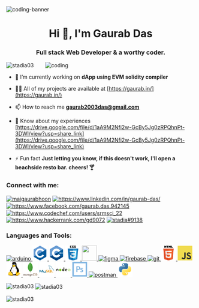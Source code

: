 <img alt="coding-banner" src="https://mir-s3-cdn-cf.behance.net/project_modules/max_1200/79731568097599.5b50bca477735.jpg">

<h1 align="center">Hi 👋, I'm Gaurab Das</h1>
<h3 align="center">Full stack Web Developer & a worthy coder.</h3>
<img align="right" width="400" alt="coding" src="https://media.tenor.com/2uyENRmiUt0AAAAC/coding.gif">
<p align="left"> <img src="https://komarev.com/ghpvc/?username=stadia03&label=Profile%20views&color=0e75b6&style=flat" alt="stadia03" /> </p>

- 🔭 I’m currently working on **dApp using EVM solidity compiler**

- 👨‍💻 All of my projects are available at [https://gaurab.in/](https://gaurab.in/)

- 📫 How to reach me **gaurab2003das@gmail.com**

- 📄 Know about my experiences [https://drive.google.com/file/d/1aA9M2Nfi2w-GcBy5Jg0zRPQhnPt-3DWl/view?usp=share_link](https://drive.google.com/file/d/1aA9M2Nfi2w-GcBy5Jg0zRPQhnPt-3DWl/view?usp=share_link)

- ⚡ Fun fact **Just letting you know, if this doesn't work, I'll open a beachside resto bar. cheers! 🍸**

<h3 align="left">Connect with me:</h3>
<p align="left">
<a href="https://twitter.com/maigaurabhoon" target="blank"><img align="center" src="https://raw.githubusercontent.com/rahuldkjain/github-profile-readme-generator/master/src/images/icons/Social/twitter.svg" alt="maigaurabhoon" height="30" width="40" /></a>
<a href="https://www.linkedin.com/in/gaurab-das/" target="blank"><img align="center" src="https://raw.githubusercontent.com/rahuldkjain/github-profile-readme-generator/master/src/images/icons/Social/linked-in-alt.svg" alt="https://www.linkedin.com/in/gaurab-das/" height="30" width="40" /></a>
<a href="https://www.facebook.com/gaurab.das.942145" target="blank"><img align="center" src="https://raw.githubusercontent.com/rahuldkjain/github-profile-readme-generator/master/src/images/icons/Social/facebook.svg" alt="https://www.facebook.com/gaurab.das.942145" height="30" width="40" /></a>
<a href="https://www.codechef.com/users/srmsci_22" target="blank"><img align="center" src="https://img.icons8.com/color/512/codechef.png" alt="https://www.codechef.com/users/srmsci_22" height="30" width="40" /></a>
<a href="https://www.hackerrank.com/gd9072" target="blank"><img align="center" src="https://raw.githubusercontent.com/rahuldkjain/github-profile-readme-generator/master/src/images/icons/Social/hackerrank.svg" alt="https://www.hackerrank.com/gd9072" height="30" width="40" /></a>
<a href="https://discord.gg/stadia#9138" target="blank"><img align="center" src="https://raw.githubusercontent.com/rahuldkjain/github-profile-readme-generator/master/src/images/icons/Social/discord.svg" alt="stadia#9138" height="30" width="40" /></a>
</p>

<h3 align="left">Languages and Tools:</h3>
<p align="left"> <a href="https://www.arduino.cc/" target="_blank" rel="noreferrer"> <img src="https://cdn.worldvectorlogo.com/logos/arduino-1.svg" alt="arduino" width="40" height="40" /> </a> <a href="https://www.cprogramming.com/" target="_blank" rel="noreferrer"> <img src="https://raw.githubusercontent.com/devicons/devicon/master/icons/c/c-original.svg" alt="c" width="40" height="40"/> </a> <a href="https://www.w3schools.com/cpp/" target="_blank" rel="noreferrer"> <img src="https://raw.githubusercontent.com/devicons/devicon/master/icons/cplusplus/cplusplus-original.svg" alt="cplusplus" width="40" height="40"/> </a> <a href="https://www.w3schools.com/css/" target="_blank" rel="noreferrer"> <img src="https://raw.githubusercontent.com/devicons/devicon/master/icons/css3/css3-original-wordmark.svg" alt="css3" width="40" height="40"/> </a> <a href="https://expressjs.com" target="_blank" rel="noreferrer"> <img src="https://w7.pngwing.com/pngs/925/447/png-transparent-express-js-node-js-javascript-mongodb-node-js-text-trademark-logo.png" width="40" height="40"/> </a> <a href="https://www.figma.com/" target="_blank" rel="noreferrer"> <img src="https://www.vectorlogo.zone/logos/figma/figma-icon.svg" alt="figma" width="40" height="40"/> </a> <a href="https://firebase.google.com/" target="_blank" rel="noreferrer"> <img src="https://www.vectorlogo.zone/logos/firebase/firebase-icon.svg" alt="firebase" width="40" height="40"/> </a> <a href="https://git-scm.com/" target="_blank" rel="noreferrer"> <img src="https://www.vectorlogo.zone/logos/git-scm/git-scm-icon.svg" alt="git" width="40" height="40"/> </a> <a href="https://www.w3.org/html/" target="_blank" rel="noreferrer"> <img src="https://raw.githubusercontent.com/devicons/devicon/master/icons/html5/html5-original-wordmark.svg" alt="html5" width="40" height="40"/> </a> <a href="https://developer.mozilla.org/en-US/docs/Web/JavaScript" target="_blank" rel="noreferrer"> <img src="https://raw.githubusercontent.com/devicons/devicon/master/icons/javascript/javascript-original.svg" alt="javascript" width="40" height="40"/> </a> <a href="https://www.linux.org/" target="_blank" rel="noreferrer"> <img src="https://raw.githubusercontent.com/devicons/devicon/master/icons/linux/linux-original.svg" alt="linux" width="40" height="40"/> </a> <a href="https://www.mongodb.com/" target="_blank" rel="noreferrer"> <img src="https://raw.githubusercontent.com/devicons/devicon/master/icons/mongodb/mongodb-original-wordmark.svg" alt="mongodb" width="40" height="40"/> </a> <a href="https://www.mysql.com/" target="_blank" rel="noreferrer"> <img src="https://raw.githubusercontent.com/devicons/devicon/master/icons/mysql/mysql-original-wordmark.svg" alt="mysql" width="40" height="40"/> </a> <a href="https://nodejs.org" target="_blank" rel="noreferrer"> <img src="https://raw.githubusercontent.com/devicons/devicon/master/icons/nodejs/nodejs-original-wordmark.svg" alt="nodejs" width="40" height="40"/> </a> <a href="https://www.photoshop.com/en" target="_blank" rel="noreferrer"> <img src="https://raw.githubusercontent.com/devicons/devicon/master/icons/photoshop/photoshop-line.svg" alt="photoshop" width="40" height="40"/> </a> <a href="https://postman.com" target="_blank" rel="noreferrer"> <img src="https://www.vectorlogo.zone/logos/getpostman/getpostman-icon.svg" alt="postman" width="40" height="40"/> </a> <a href="https://www.python.org" target="_blank" rel="noreferrer"> <img src="https://raw.githubusercontent.com/devicons/devicon/master/icons/python/python-original.svg" alt="python" width="40" height="40"/> </a> </p>

<p><img align="left" src="https://github-readme-stats.vercel.app/api/top-langs?username=stadia03&show_icons=true&locale=en&layout=compact" alt="stadia03" /></p>

<p>&nbsp;<img align="center" src="https://github-readme-stats.vercel.app/api?username=stadia03&show_icons=true&locale=en" alt="stadia03" /></p>

<p><img align="center" src="https://github-readme-streak-stats.herokuapp.com/?user=stadia03&" alt="stadia03" /></p>
